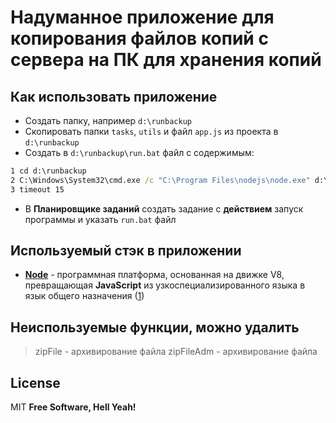 # Надуманное приложение для копирования файлов копий с сервера на ПК для хранения копий

## Как использовать приложение

- Создать папку, например `d:\runbackup`
- Скопировать папки `tasks`, `utils` и файл `app.js` из проекта в `d:\runbackup`
- Создать в `d:\runbackup\run.bat` файл с содержимым:

```bat
1 cd d:\runbackup
2 C:\Windows\System32\cmd.exe /c "C:\Program Files\nodejs\node.exe" d:\runbackup\app.js
3 timeout 15
```

- В **Планировщике заданий** создать задание с **действием** запуск программы и указать `run.bat` файл

## Используемый стэк в приложении

- **[Node]** - программная платформа, основанная на движке V8, превращающая **JavaScript** из узкоспециализированного языка в язык общего назначения ([1](https://ru.wikipedia.org/wiki/Node.js))

## Неиспользуемые функции, можно удалить

> zipFile - архивирование файла
> zipFileAdm - архивирование файла

## License

MIT **Free Software, Hell Yeah!**

[Node]: https://nodejs.org

